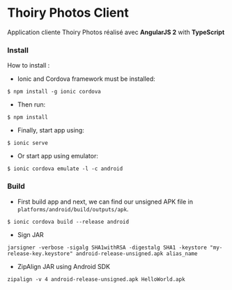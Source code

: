 # Thoiry Photos Client
Application cliente Thoiry Photos réalisé avec **AngularJS 2** with **TypeScript**

### Install
How to install :
* Ionic and Cordova framework must be installed:

`$ npm install -g ionic cordova`

* Then run:

`$ npm install`

* Finally, start app using:

`$ ionic serve`

* Or start app using emulator:

`$ ionic cordova emulate -l -c android`

### Build

* First build app and next, we can find our unsigned APK file in `platforms/android/build/outputs/apk`. 

`$ ionic cordova build --release android`

* Sign JAR

`jarsigner -verbose -sigalg SHA1withRSA -digestalg SHA1 -keystore "my-release-key.keystore" android-release-unsigned.apk alias_name`

* ZipAlign JAR using Android SDK 

`zipalign -v 4 android-release-unsigned.apk HelloWorld.apk`




